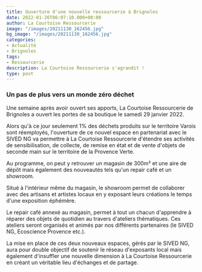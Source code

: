 ```yaml
---
title: Ouverture d'une nouvelle ressourcerie à Brignoles
date: 2022-01-26T06:07:10.000+00:00
author: La Courtoise Ressourcerie
image: "/images/20211130_162456.jpg"
bg_image: "/images/20211130_162456.jpg"
categories:
- Actualité
- Brignoles
tags:
- Ressourcerie
description: La Courtoise Ressourcerie s'agrandit !
type: post
---
```


### **Un pas de plus vers un monde zéro déchet**

Une semaine après avoir ouvert ses apports, La Courtoise Ressourcerie de Brignoles a ouvert les portes de sa boutique le samedi 29 janvier 2022.

Alors qu'à ce jour seulement 1% des déchets produits sur le territoire Varois sont réemployés, l'ouverture de ce nouvel espace en partenariat avec le SIVED NG va permettre à La Courtoise Ressourcerie d'étendre ses activités de sensibilisation, de collecte, de remise en état et de vente d'objets de seconde main sur le territoire de la Provence Verte.

Au programme, on peut y retrouver un magasin de 300m² et une aire de dépôt mais également des nouveautés tels qu'un repair café et un showroom.

Situé à l'intérieur même du magasin, le showroom permet de collaborer avec des artisans et artistes locaux en y exposant leurs créations le temps d'une exposition éphémère.

Le repair café annexé au magasin, permet à tout un chacun d'apprendre à réparer des objets de quotidien au travers d'ateliers thématiques. Ces ateliers seront organisés et animés par nos différents partenaires (le SIVED NG, Ecoscience Provence etc.).

La mise en place de ces deux nouveaux espaces, gérés par le SIVED NG, aura pour double objectif de soutenir le réseau d'exposants local mais également d'insuffler une nouvelle dimension à La Courtoise Ressourcerie en créant un véritable lieu d'échanges et de partage.